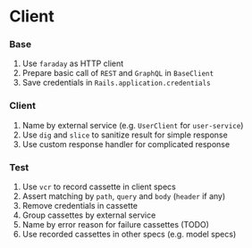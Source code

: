 # Client

### Base

1. Use `faraday` as HTTP client
1. Prepare basic call of `REST` and `GraphQL` in `BaseClient`
1. Save credentials in `Rails.application.credentials`

### Client

1. Name by external service (e.g. `UserClient` for `user-service`)
1. Use `dig` and `slice` to sanitize result for simple response
1. Use custom response handler for complicated response

### Test

1. Use `vcr` to record cassette in client specs
1. Assert matching by `path`, `query` and `body` (`header` if any)
1. Remove credentials in cassette
1. Group cassettes by external service
1. Name by error reason for failure cassettes (TODO)
1. Use recorded cassettes in other specs (e.g. model specs)
